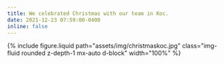 ```yaml
---
title: We celebrated Christmas with our team in Koc.
date: 2021-12-23 07:59:00-0400
inline: false
---
```


{% include figure.liquid path="assets/img/christmaskoc.jpg" class="img-fluid rounded z-depth-1 mx-auto d-block" width="100%" %}